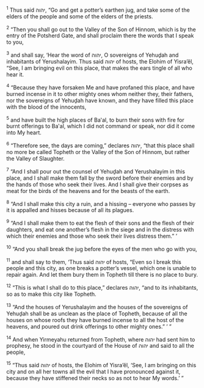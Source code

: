 <sup>1</sup> Thus said יהוה, “Go and get a potter’s earthen jug, and take some of the elders of the people and some of the elders of the priests.

<sup>2</sup> “Then you shall go out to the Valley of the Son of Hinnom, which is by the entry of the Potsherd Gate, and shall proclaim there the words that I speak to you,

<sup>3</sup> and shall say, ‘Hear the word of יהוה, O sovereigns of Yehuḏah and inhabitants of Yerushalayim. Thus said יהוה of hosts, the Elohim of Yisra’ĕl, “See, I am bringing evil on this place, that makes the ears tingle of all who hear it.

<sup>4</sup> “Because they have forsaken Me and have profaned this place, and have burned incense in it to other mighty ones whom neither they, their fathers, nor the sovereigns of Yehuḏah have known, and they have filled this place with the blood of the innocents,

<sup>5</sup> and have built the high places of Ba‛al, to burn their sons with fire for burnt offerings to Ba‛al, which I did not command or speak, nor did it come into My heart.

<sup>6</sup> “Therefore see, the days are coming,” declares יהוה, “that this place shall no more be called Topheth or the Valley of the Son of Hinnom, but rather the Valley of Slaughter.

<sup>7</sup> “And I shall pour out the counsel of Yehuḏah and Yerushalayim in this place, and I shall make them fall by the sword before their enemies and by the hands of those who seek their lives. And I shall give their corpses as meat for the birds of the heavens and for the beasts of the earth.

<sup>8</sup> “And I shall make this city a ruin, and a hissing – everyone who passes by it is appalled and hisses because of all its plagues.

<sup>9</sup> “And I shall make them to eat the flesh of their sons and the flesh of their daughters, and eat one another’s flesh in the siege and in the distress with which their enemies and those who seek their lives distress them.” ’

<sup>10</sup> “And you shall break the jug before the eyes of the men who go with you,

<sup>11</sup> and shall say to them, ‘Thus said יהוה of hosts, “Even so I break this people and this city, as one breaks a potter’s vessel, which one is unable to repair again. And let them bury them in Topheth till there is no place to bury.

<sup>12</sup> “This is what I shall do to this place,” declares יהוה, “and to its inhabitants, so as to make this city like Topheth.

<sup>13</sup> “And the houses of Yerushalayim and the houses of the sovereigns of Yehuḏah shall be as unclean as the place of Topheth, because of all the houses on whose roofs they have burned incense to all the host of the heavens, and poured out drink offerings to other mighty ones.” ’ ”

<sup>14</sup> And when Yirmeyahu returned from Topheth, where יהוה had sent him to prophesy, he stood in the courtyard of the House of יהוה and said to all the people,

<sup>15</sup> “Thus said יהוה of hosts, the Elohim of Yisra’ĕl, ‘See, I am bringing on this city and on all her towns all the evil that I have pronounced against it, because they have stiffened their necks so as not to hear My words.’ ”

